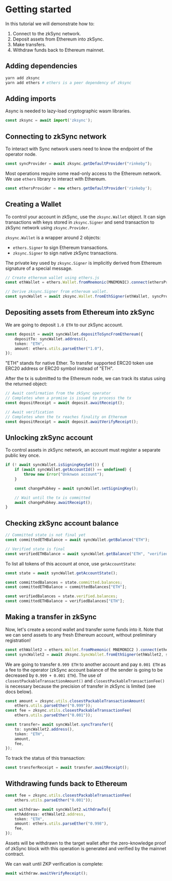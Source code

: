 # Getting started

In this tutorial we will demonstrate how to:

1. Connect to the zkSync network.
1. Deposit assets from Ethereum into zkSync.
1. Make transfers.
1. Withdraw funds back to Ethereum mainnet.

## Adding dependencies

```bash
yarn add zksync
yarn add ethers # ethers is a peer dependency of zksync
```

## Adding imports

 Async is needed to lazy-load cryptographic wasm libraries.
 
```js
const zksync = await import('zksync');
```

## Connecting to zkSync network

To interact with Sync network users need to know the endpoint of the operator node.

```typescript
const syncProvider = await zksync.getDefaultProvider("rinkeby");
```

Most operations require some read-only access to the Ethereum network. We use `ethers` library to interact with Ethereum. 

```typescript
const ethersProvider = new ethers.getDefaultProvider('rinkeby');
```

## Creating a Wallet

To control your account in zkSync, use the `zksync.Wallet` object. It can sign transactions with keys stored in `zksync.Signer` and send transaction to zkSync network using `zksync.Provider`.

`zksync.Wallet` is a wrapper around 2 objects:

- `ethers.Signer` to sign Ethereum transactions.
- `zksync.Signer` to sign native zkSync transactions.

The private key used by `zksync.Signer` is implicitly derived from Ethereum signature of a special message.

```typescript
// Create ethereum wallet using ethers.js
const ethWallet = ethers.Wallet.fromMnemonic(MNEMONIC).connect(ethersProvider);

// Derive zksync.Signer from ethereum wallet.
const syncWallet = await zksync.Wallet.fromEthSigner(ethWallet, syncProvider);
```

## Depositing assets from Ethereum into zkSync

We are going to deposit `1.0 ETH` to our zkSync account.

```typescript
const deposit = await syncWallet.depositToSyncFromEthereum({
    depositTo: syncWallet.address(),
    token: "ETH",
    amount: ethers.utils.parseEther("1.0"),
});
```

"ETH" stands for native Ether. To transfer supported ERC20 token use ERC20 address or ERC20 symbol instead of "ETH".

After the tx is submitted to the Ethereum node, we can track its status using the returned object:

```typescript
// Await confirmation from the zkSync operator
// Completes when a promise is issued to process the tx
const depositReceipt = await deposit.awaitReceipt();

// Await verification
// Completes when the tx reaches finality on Ethereum
const depositReceipt = await deposit.awaitVerifyReceipt();
```

## Unlocking zkSync account

To control assets in zkSync network, an account must register a separate public key once.

```typescript
if (! await syncWallet.isSigningKeySet()) {
    if (await syncWallet.getAccountId() == undefined) {
        throw new Error("Unknwon account");
    } 

    const changePubkey = await syncWallet.setSigningKey();

    // Wait until the tx is committed
    await changePubkey.awaitReceipt();
}
```

## Checking zkSync account balance

```typescript
// Committed state is not final yet
const committedETHBalance = await syncWallet.getBalance("ETH");

// Verified state is final
const verifiedETHBalance = await syncWallet.getBalance("ETH", "verified");
```

To list all tokens of this account at once, use `getAccountState`:

```typescript
const state = await syncWallet.getAccountState();

const committedBalances = state.committed.balances;
const committedETHBalance = committedBalances["ETH"];

const verifiedBalances = state.verified.balances;
const committedETHBalance = verifiedBalances["ETH"];
```

## Making a transfer in zkSync

Now, let's create a second wallet and transfer some funds into it. Note that we can send assets to any fresh Ethereum account, without preliminary registration!

```typescript
const ethWallet2 = ethers.Wallet.fromMnemonic( MNEMONIC2 ).connect(ethersProvider);
const syncWallet2 = await zksync.SyncWallet.fromEthSigner(ethWallet2, syncProvider);
```

We are going to transfer `0.999 ETH` to another account and pay `0.001 ETH` as a fee to the operator (zkSync account balance of the sender is going to be decreased by `0.999 + 0.001 ETH`). The use of `closestPackableTransactionAmount()` and `closestPackableTransactionFee()` is necessary because the precision of transfer in zkSync is limited (see docs below).

```typescript
const amount = zksync.utils.closestPackableTransactionAmount(
    ethers.utils.parseEther("0.999")); 
const fee = zksync.utils.closestPackableTransactionFee(
    ethers.utils.parseEther("0.001")); 

const transfer= await syncWallet.syncTransfer({
    to: syncWallet2.address(),
    token: "ETH",
    amount,
    fee,
});
```

To track the status of this transaction:

```typescript
const transferReceipt = await transfer.awaitReceipt();
```

## Withdrawing funds back to Ethereum

```typescript
const fee = zksync.utils.closestPackableTransactionFee(
    ethers.utils.parseEther("0.001")); 

const withdraw= await syncWallet2.withdrawTo({
    ethAddress: ethWallet2.address,
    token: "ETH",
    amount: ethers.utils.parseEther("0.998"),
    fee,
});
```

Assets will be withdrawn to the target wallet after the zero-knowledge proof of zkSync block with this operation is generated and verified by the mainnet contract.

We can wait until ZKP verification is complete:

```typescript
await withdraw.awaitVerifyReceipt();
```
